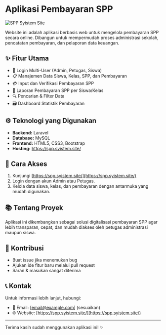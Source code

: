 # Aplikasi Pembayaran SPP

![SPP Syistem Site](https://spp.syistem.site/)

Website ini adalah aplikasi berbasis web untuk mengelola pembayaran SPP secara online. Dibangun untuk mempermudah proses administrasi sekolah, pencatatan pembayaran, dan pelaporan data keuangan.

## ✨ Fitur Utama

- 🔑 Login Multi-User (Admin, Petugas, Siswa)
- 📋 Manajemen Data Siswa, Kelas, SPP, dan Pembayaran
- 💳 Input dan Verifikasi Pembayaran SPP
- 📄 Laporan Pembayaran SPP per Siswa/Kelas
- 🔍 Pencarian & Filter Data
- 🗃️ Dashboard Statistik Pembayaran

## ⚙️ Teknologi yang Digunakan

- **Backend:** Laravel
- **Database:** MySQL
- **Frontend:** HTML5, CSS3, Bootstrap
- **Hosting:** https://spp.syistem.site/

## 🚀 Cara Akses

1. Kunjungi [https://spp.syistem.site/](https://spp.syistem.site/)
2. Login dengan akun Admin atau Petugas.
3. Kelola data siswa, kelas, dan pembayaran dengan antarmuka yang mudah digunakan.

## 📚 Tentang Proyek

Aplikasi ini dikembangkan sebagai solusi digitalisasi pembayaran SPP agar lebih transparan, cepat, dan mudah diakses oleh petugas administrasi maupun siswa.

## 📌 Kontribusi

- Buat issue jika menemukan bug
- Ajukan ide fitur baru melalui pull request
- Saran & masukan sangat diterima

## 📞 Kontak

Untuk informasi lebih lanjut, hubungi:
- 📧 Email: [email@example.com] (sesuaikan)
- 🌐 Website: [https://spp.syistem.site/](https://spp.syistem.site/)

---

Terima kasih sudah menggunakan aplikasi ini! ✨
